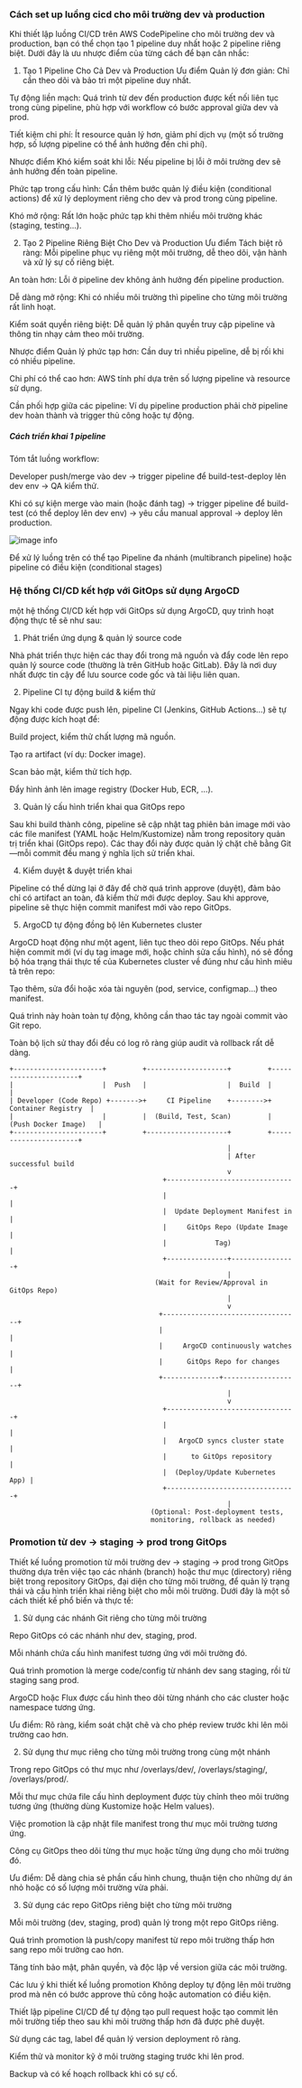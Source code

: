 ### Cách set up luồng cicd cho môi trường dev và production


Khi thiết lập luồng CI/CD trên AWS CodePipeline cho môi trường dev và production, bạn có thể chọn tạo 1 pipeline duy nhất hoặc 2 pipeline riêng biệt. Dưới đây là ưu nhược điểm của từng cách để bạn cân nhắc:

1. Tạo 1 Pipeline Cho Cả Dev và Production
Ưu điểm
Quản lý đơn giản: Chỉ cần theo dõi và bảo trì một pipeline duy nhất.

Tự động liền mạch: Quá trình từ dev đến production được kết nối liên tục trong cùng pipeline, phù hợp với workflow có bước approval giữa dev và prod.

Tiết kiệm chi phí: Ít resource quản lý hơn, giảm phí dịch vụ (một số trường hợp, số lượng pipeline có thể ảnh hưởng đến chi phí).

Nhược điểm
Khó kiểm soát khi lỗi: Nếu pipeline bị lỗi ở môi trường dev sẽ ảnh hưởng đến toàn pipeline.

Phức tạp trong cấu hình: Cần thêm bước quản lý điều kiện (conditional actions) để xử lý deployment riêng cho dev và prod trong cùng pipeline.

Khó mở rộng: Rất lớn hoặc phức tạp khi thêm nhiều môi trường khác (staging, testing...).

2. Tạo 2 Pipeline Riêng Biệt Cho Dev và Production
Ưu điểm
Tách biệt rõ ràng: Mỗi pipeline phục vụ riêng một môi trường, dễ theo dõi, vận hành và xử lý sự cố riêng biệt.

An toàn hơn: Lỗi ở pipeline dev không ảnh hưởng đến pipeline production.

Dễ dàng mở rộng: Khi có nhiều môi trường thì pipeline cho từng môi trường rất linh hoạt.

Kiểm soát quyền riêng biệt: Dễ quản lý phân quyền truy cập pipeline và thông tin nhạy cảm theo môi trường.

Nhược điểm
Quản lý phức tạp hơn: Cần duy trì nhiều pipeline, dễ bị rối khi có nhiều pipeline.

Chi phí có thể cao hơn: AWS tính phí dựa trên số lượng pipeline và resource sử dụng.

Cần phối hợp giữa các pipeline: Ví dụ pipeline production phải chờ pipeline dev hoàn thành và trigger thủ công hoặc tự động.



##### Cách triển khai 1 pipeline

Tóm tắt luồng workflow:

Developer push/merge vào dev → trigger pipeline để build-test-deploy lên dev env → QA kiểm thử.

Khi có sự kiện merge vào main (hoặc đánh tag) → trigger pipeline để build-test (có thể deploy lên dev env) → yêu cầu manual approval → deploy lên production.

![image info](1.png)

Để xử lý luồng trên có thể tạo Pipeline đa nhánh (multibranch pipeline) hoặc pipeline có điều kiện (conditional stages) 

### Hệ thống CI/CD kết hợp với GitOps sử dụng ArgoCD

một hệ thống CI/CD kết hợp với GitOps sử dụng ArgoCD, quy trình hoạt động thực tế sẽ như sau:

1. Phát triển ứng dụng & quản lý source code

Nhà phát triển thực hiện các thay đổi trong mã nguồn và đẩy code lên repo quản lý source code (thường là trên GitHub hoặc GitLab). Đây là nơi duy nhất được tin cậy để lưu source code gốc và tài liệu liên quan.

2. Pipeline CI tự động build & kiểm thử

Ngay khi code được push lên, pipeline CI (Jenkins, GitHub Actions…) sẽ tự động được kích hoạt để:

Build project, kiểm thử chất lượng mã nguồn.

Tạo ra artifact (ví dụ: Docker image).

Scan bảo mật, kiểm thử tích hợp.

Đẩy hình ảnh lên image registry (Docker Hub, ECR, …).

3. Quản lý cấu hình triển khai qua GitOps repo

Sau khi build thành công, pipeline sẽ cập nhật tag phiên bản image mới vào các file manifest (YAML hoặc Helm/Kustomize) nằm trong repository quản trị triển khai (GitOps repo). Các thay đổi này được quản lý chặt chẽ bằng Git—mỗi commit đều mang ý nghĩa lịch sử triển khai.

4. Kiểm duyệt & duyệt triển khai

Pipeline có thể dừng lại ở đây để chờ quá trình approve (duyệt), đảm bảo chỉ có artifact an toàn, đã kiểm thử mới được deploy. Sau khi approve, pipeline sẽ thực hiện commit manifest mới vào repo GitOps.

5. ArgoCD tự động đồng bộ lên Kubernetes cluster

ArgoCD hoạt động như một agent, liên tục theo dõi repo GitOps. Nếu phát hiện commit mới (ví dụ tag image mới, hoặc chỉnh sửa cấu hình), nó sẽ đồng bộ hóa trạng thái thực tế của Kubernetes cluster về đúng như cấu hình miêu tả trên repo:

Tạo thêm, sửa đổi hoặc xóa tài nguyên (pod, service, configmap…) theo manifest.

Quá trình này hoàn toàn tự động, không cần thao tác tay ngoài commit vào Git repo.

Toàn bộ lịch sử thay đổi đều có log rõ ràng giúp audit và rollback rất dễ dàng.


```
+----------------------+         +--------------------+         +----------------------+
|                      |  Push   |                    |  Build  |                      |
| Developer (Code Repo) +------->+     CI Pipeline    +-------->+   Container Registry  |
|                      |         |  (Build, Test, Scan)         |  (Push Docker Image)   |
+----------------------+         +--------------------+         +----------------------+
                                                      |
                                                      | After successful build
                                                      v
                                      +--------------------------------+
                                      |                                |
                                      |  Update Deployment Manifest in |
                                      |     GitOps Repo (Update Image  |
                                      |            Tag)                 |
                                      +---------------+----------------+
                                                      |
                                    (Wait for Review/Approval in GitOps Repo)
                                                      |
                                                      v
                                     +----------------------------------+
                                     |                                  |
                                     |     ArgoCD continuously watches  |
                                     |      GitOps Repo for changes     |
                                     +--------------+-------------------+
                                                      |
                                                      v
                                      +--------------------------------+
                                      |                                |
                                      |   ArgoCD syncs cluster state    |
                                      |      to GitOps repository       |
                                      |  (Deploy/Update Kubernetes App) |
                                      +--------------------------------+
                                                      |
                                   (Optional: Post-deployment tests,
                                   monitoring, rollback as needed)
```



### Promotion từ dev → staging → prod trong GitOps

Thiết kế luồng promotion từ môi trường dev → staging → prod trong GitOps thường dựa trên việc tạo các nhánh (branch) hoặc thư mục (directory) riêng biệt trong repository GitOps, đại diện cho từng môi trường, để quản lý trạng thái và cấu hình triển khai riêng biệt cho mỗi môi trường. Dưới đây là một số cách thiết kế phổ biến và thực tế:

1. Sử dụng các nhánh Git riêng cho từng môi trường

Repo GitOps có các nhánh như dev, staging, prod.

Mỗi nhánh chứa cấu hình manifest tương ứng với môi trường đó.

Quá trình promotion là merge code/config từ nhánh dev sang staging, rồi từ staging sang prod.

ArgoCD hoặc Flux được cấu hình theo dõi từng nhánh cho các cluster hoặc namespace tương ứng.

Ưu điểm: Rõ ràng, kiểm soát chặt chẽ và cho phép review trước khi lên môi trường cao hơn.

2. Sử dụng thư mục riêng cho từng môi trường trong cùng một nhánh

Trong repo GitOps có thư mục như /overlays/dev/, /overlays/staging/, /overlays/prod/.

Mỗi thư mục chứa file cấu hình deployment được tùy chỉnh theo môi trường tương ứng (thường dùng Kustomize hoặc Helm values).

Việc promotion là cập nhật file manifest trong thư mục môi trường tương ứng.

Công cụ GitOps theo dõi từng thư mục hoặc từng ứng dụng cho môi trường đó.

Ưu điểm: Dễ dàng chia sẻ phần cấu hình chung, thuận tiện cho những dự án nhỏ hoặc có số lượng môi trường vừa phải.

3. Sử dụng các repo GitOps riêng biệt cho từng môi trường

Mỗi môi trường (dev, staging, prod) quản lý trong một repo GitOps riêng.

Quá trình promotion là push/copy manifest từ repo môi trường thấp hơn sang repo môi trường cao hơn.

Tăng tính bảo mật, phân quyền, và độc lập về version giữa các môi trường.

Các lưu ý khi thiết kế luồng promotion
Không deploy tự động lên môi trường prod mà nên có bước approve thủ công hoặc automation có điều kiện.

Thiết lập pipeline CI/CD để tự động tạo pull request hoặc tạo commit lên môi trường tiếp theo sau khi môi trường thấp hơn đã được phê duyệt.

Sử dụng các tag, label để quản lý version deployment rõ ràng.

Kiểm thử và monitor kỹ ở môi trường staging trước khi lên prod.

Backup và có kế hoạch rollback khi có sự cố.
